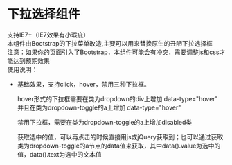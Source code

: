 下拉选择组件
====

支持IE7+（IE7效果有小瑕疵）<br>
本组件由Bootstrap的下拉菜单改造,主要可以用来替换原生的丑陋下拉选择框<br>
注意：如果你的页面引入了Bootstrap，本组件可能会有冲突，需要调整js和css才能达到预期效果<br>
使用说明：<br>
<ul>
	<li>
		<p>基础效果，支持click，hover，禁用三种下拉框。</p>
		<p>hover形式的下拉框需要在类为dropdown的div上增加 data-type="hover" 并且在类为dropdown-toggle的a上增加 data-type="hover" </p>
		<p>禁用下拉框，需要在类为dropdown-toggle的a上增加disabled类</p>
		<p>获取选中的值，可以再点击的时候直接用js或jQuery获取到；也可以通过获取类为dropdown-toggle的a节点的data值来获取，其中data().value为选中的值，data().text为选中的文本值</p>
	</li>
</ul>
